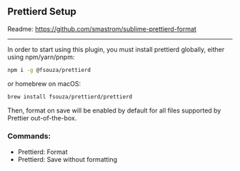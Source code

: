 ## Prettierd Setup

Readme: https://github.com/smastrom/sublime-prettierd-format

---

In order to start using this plugin, you must install prettierd globally, either using npm/yarn/pnpm:

```bash
npm i -g @fsouza/prettierd
```

or homebrew on macOS:

```bash
brew install fsouza/prettierd/prettierd
```

Then, format on save will be enabled by default for all files supported by Prettier out-of-the-box.

### Commands:

- Prettierd: Format
- Prettierd: Save without formatting
